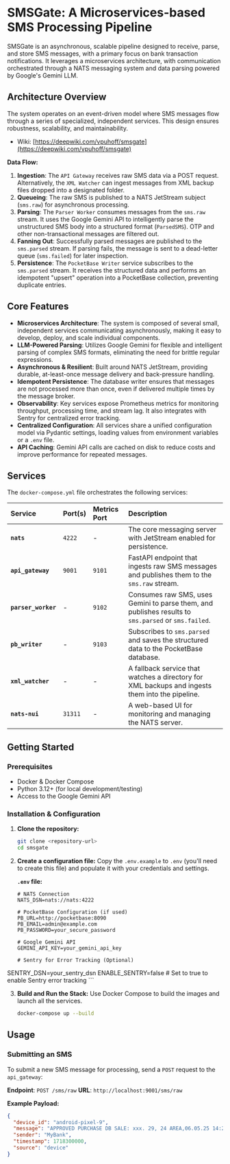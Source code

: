 # SMSGate: A Microservices-based SMS Processing Pipeline

SMSGate is an asynchronous, scalable pipeline designed to receive, parse, and store SMS messages, with a primary focus on bank transaction notifications. It leverages a microservices architecture, with communication orchestrated through a NATS messaging system and data parsing powered by Google's Gemini LLM.

## Architecture Overview

The system operates on an event-driven model where SMS messages flow through a series of specialized, independent services. This design ensures robustness, scalability, and maintainability.

* Wiki: [https://deepwiki.com/vpuhoff/smsgate](https://deepwiki.com/vpuhoff/smsgate)


**Data Flow:**

1.  **Ingestion**: The `API Gateway` receives raw SMS data via a POST request. Alternatively, the `XML Watcher` can ingest messages from XML backup files dropped into a designated folder.
2.  **Queueing**: The raw SMS is published to a NATS JetStream subject (`sms.raw`) for asynchronous processing.
3.  **Parsing**: The `Parser Worker` consumes messages from the `sms.raw` stream. It uses the Google Gemini API to intelligently parse the unstructured SMS body into a structured format (`ParsedSMS`). OTP and other non-transactional messages are filtered out.
4.  **Fanning Out**: Successfully parsed messages are published to the `sms.parsed` stream. If parsing fails, the message is sent to a dead-letter queue (`sms.failed`) for later inspection.
5.  **Persistence**: The `PocketBase Writer` service subscribes to the `sms.parsed` stream. It receives the structured data and performs an idempotent "upsert" operation into a PocketBase collection, preventing duplicate entries.

## Core Features

* **Microservices Architecture**: The system is composed of several small, independent services communicating asynchronously, making it easy to develop, deploy, and scale individual components.
* **LLM-Powered Parsing**: Utilizes Google Gemini for flexible and intelligent parsing of complex SMS formats, eliminating the need for brittle regular expressions.
* **Asynchronous & Resilient**: Built around NATS JetStream, providing durable, at-least-once message delivery and back-pressure handling.
* **Idempotent Persistence**: The database writer ensures that messages are not processed more than once, even if delivered multiple times by the message broker.
* **Observability**: Key services expose Prometheus metrics for monitoring throughput, processing time, and stream lag. It also integrates with Sentry for centralized error tracking.
* **Centralized Configuration**: All services share a unified configuration model via Pydantic settings, loading values from environment variables or a `.env` file.
* **API Caching**: Gemini API calls are cached on disk to reduce costs and improve performance for repeated messages.

## Services

The `docker-compose.yml` file orchestrates the following services:

| Service | Port(s) | Metrics Port | Description |
| :--- | :--- | :--- | :--- |
| **`nats`** | `4222` | - | The core messaging server with JetStream enabled for persistence. |
| **`api_gateway`** | `9001` | `9101` | FastAPI endpoint that ingests raw SMS messages and publishes them to the `sms.raw` stream. |
| **`parser_worker`**| - | `9102` | Consumes raw SMS, uses Gemini to parse them, and publishes results to `sms.parsed` or `sms.failed`. |
| **`pb_writer`** | - | `9103` | Subscribes to `sms.parsed` and saves the structured data to the PocketBase database. |
| **`xml_watcher`** | - | - | A fallback service that watches a directory for XML backups and ingests them into the pipeline. |
| **`nats-nui`** | `31311` | - | A web-based UI for monitoring and managing the NATS server. |

## Getting Started

### Prerequisites

* Docker & Docker Compose
* Python 3.12+ (for local development/testing)
* Access to the Google Gemini API

### Installation & Configuration

1.  **Clone the repository:**
    ```bash
    git clone <repository-url>
    cd smsgate
    ```

2.  **Create a configuration file:**
    Copy the `.env.example` to `.env` (you'll need to create this file) and populate it with your credentials and settings.

    **`.env` file:**
    ```env
    # NATS Connection
    NATS_DSN=nats://nats:4222

    # PocketBase Configuration (if used)
    PB_URL=http://pocketbase:8090
    PB_EMAIL=admin@example.com
    PB_PASSWORD=your_secure_password

    # Google Gemini API
    GEMINI_API_KEY=your_gemini_api_key

    # Sentry for Error Tracking (Optional)
SENTRY_DSN=your_sentry_dsn
ENABLE_SENTRY=false  # Set to true to enable Sentry error tracking
    ```

3.  **Build and Run the Stack:**
    Use Docker Compose to build the images and launch all the services.

    ```bash
    docker-compose up --build
    ```

## Usage

### Submitting an SMS

To submit a new SMS message for processing, send a `POST` request to the `api_gateway`:

**Endpoint**: `POST /sms/raw`
**URL**: `http://localhost:9001/sms/raw`

**Example Payload:**
```json
{
  "device_id": "android-pixel-9",
  "message": "APPROVED PURCHASE DB SALE: xxx. 29, 24 AREA,06.05.25 14:23,card ***. Amount:52.00 USD, Balance:10000.00 USD",
  "sender": "MyBank",
  "timestamp": 1718300000,
  "source": "device"
}